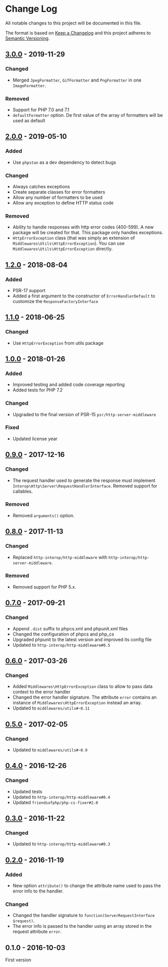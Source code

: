 # Change Log

All notable changes to this project will be documented in this file.

The format is based on [Keep a Changelog](http://keepachangelog.com/)
and this project adheres to [Semantic Versioning](http://semver.org/).

## [3.0.0] - 2019-11-29
### Changed
- Merged `JpegFormatter`, `GifFormatter` and `PngFormatter` in one `ImageFormatter`.

### Removed
- Support for PHP 7.0 and 7.1
- `defaultFormatter` option. De first value of the array of formatters will be used as default

## [2.0.0] - 2019-05-10
### Added
- Use `phpstan` as a dev dependency to detect bugs

### Changed
- Always catches exceptions
- Create separate classes for error formatters
- Allow any number of formatters to be used
- Allow any exception to define HTTP status code

### Removed
- Ability to handle responses with http error codes (400-599). A new package will be created for that. This package only handles exceptions.
- `HttpErrorException` class (that was simply an extension of `Middlewares\Utils\HttpErrorException`). You can use `Middlewares\Utils\HttpErrorException` directly.

## [1.2.0] - 2018-08-04
### Added
- PSR-17 support
- Added a first argument to the constructor of `ErrorHandlerDefault` to customize the `ResponseFactoryInterface`

## [1.1.0] - 2018-06-25
### Changed
- Use `HttpErrorException` from utils package

## [1.0.0] - 2018-01-26
### Added
- Improved testing and added code coverage reporting
- Added tests for PHP 7.2

### Changed
- Upgraded to the final version of PSR-15 `psr/http-server-middleware`

### Fixed
- Updated license year

## [0.9.0] - 2017-12-16
### Changed
- The request handler used to generate the response must implement `Interop\Http\Server\RequestHandlerInterface`. Removed support for callables.

### Removed
- Removed `arguments()` option.

## [0.8.0] - 2017-11-13
### Changed
- Replaced `http-interop/http-middleware` with  `http-interop/http-server-middleware`.

### Removed
- Removed support for PHP 5.x.

## [0.7.0] - 2017-09-21
### Changed
- Append `.dist` suffix to phpcs.xml and phpunit.xml files
- Changed the configuration of phpcs and php_cs
- Upgraded phpunit to the latest version and improved its config file
- Updated to `http-interop/http-middleware#0.5`

## [0.6.0] - 2017-03-26
### Changed
- Added `Middlewares\HttpErrorException` class to allow to pass data context to the error handler
- Changed the error handler signature. The attribute `error` contains an instance of `Middlewares\HttpErrorException` instead an array.
- Updated to `middlewares/utils#~0.11`

## [0.5.0] - 2017-02-05
### Changed
- Updated to `middlewares/utils#~0.9`

## [0.4.0] - 2016-12-26
### Changed
- Updated tests
- Updated to `http-interop/http-middleware#0.4`
- Updated `friendsofphp/php-cs-fixer#2.0`

## [0.3.0] - 2016-11-22
### Changed
- Updated to `http-interop/http-middleware#0.3`

## [0.2.0] - 2016-11-19
### Added
- New option `attribute()` to change the attribute name used to pass the error info to the handler.

### Changed
- Changed the handler signature to `function(ServerRequestInterface $request)`.
- The error info is passed to the handler using an array stored in the request attribute `error`.

## 0.1.0 - 2016-10-03
First version

[3.0.0]: https://github.com/middlewares/error-handler/compare/v2.0.0...v3.0.0
[2.0.0]: https://github.com/middlewares/error-handler/compare/v1.2.0...v2.0.0
[1.2.0]: https://github.com/middlewares/error-handler/compare/v1.1.0...v1.2.0
[1.1.0]: https://github.com/middlewares/error-handler/compare/v1.0.0...v1.1.0
[1.0.0]: https://github.com/middlewares/error-handler/compare/v0.9.0...v1.0.0
[0.9.0]: https://github.com/middlewares/error-handler/compare/v0.8.0...v0.9.0
[0.8.0]: https://github.com/middlewares/error-handler/compare/v0.7.0...v0.8.0
[0.7.0]: https://github.com/middlewares/error-handler/compare/v0.6.0...v0.7.0
[0.6.0]: https://github.com/middlewares/error-handler/compare/v0.5.0...v0.6.0
[0.5.0]: https://github.com/middlewares/error-handler/compare/v0.4.0...v0.5.0
[0.4.0]: https://github.com/middlewares/error-handler/compare/v0.3.0...v0.4.0
[0.3.0]: https://github.com/middlewares/error-handler/compare/v0.2.0...v0.3.0
[0.2.0]: https://github.com/middlewares/error-handler/compare/v0.1.0...v0.2.0
